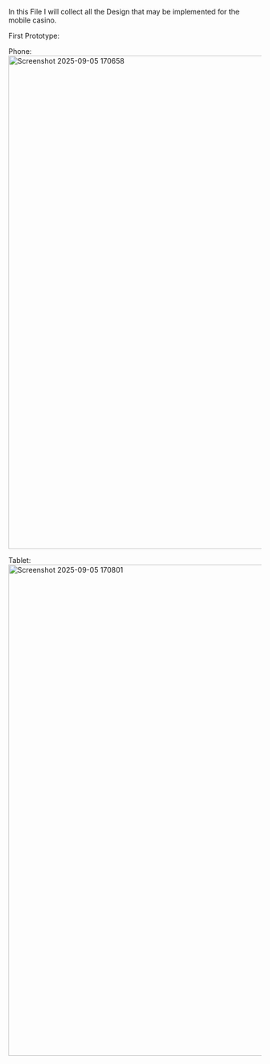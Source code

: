 In this File I will collect all the Design that may be implemented for the mobile casino.

First Prototype:

Phone:
<img width="560" height="980" alt="Screenshot 2025-09-05 170658" src="https://github.com/user-attachments/assets/8aeb2304-770f-41f9-93c9-d069e526efa1" />

Tablet:
<img width="1694" height="976" alt="Screenshot 2025-09-05 170801" src="https://github.com/user-attachments/assets/eb1152f4-ca8b-45e8-9cf0-28d6c4245c02" />
